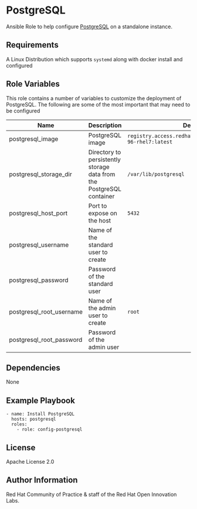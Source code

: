 # PostgreSQL

Ansible Role to help configure [PostgreSQL](https://www.postgresql.org/) on a standalone instance.

## Requirements

A Linux Distribution which supports `systemd` along with docker install and configured

## Role Variables

This role contains a number of variables to customize the deployment of PostgreSQL. The following are some of the most important that may need to be configured

| Name | Description | Default|
|---|---|---|
|postgresql_image|PostgreSQL image|`registry.access.redhat.com/rhscl/postgresql-96-rhel7:latest`|
|postgresql_storage_dir|Directory to persistently storage data from the PostgreSQL container|`/var/lib/postgresql`|
|postgresql_host_port|Port to expose on the host |`5432`|
|postgresql_username|Name of the standard user to create| |
|postgresql_password|Password of the standard user| |
|postgresql_root_username|Name of the admin user to create |`root`|
|postgresql_root_password|Password of the admin user | |

## Dependencies

None

## Example Playbook

```
- name: Install PostgreSQL
  hosts: postgresql
  roles:
    - role: config-postgresql
```

## License

Apache License 2.0

## Author Information

Red Hat Community of Practice & staff of the Red Hat Open Innovation Labs.
